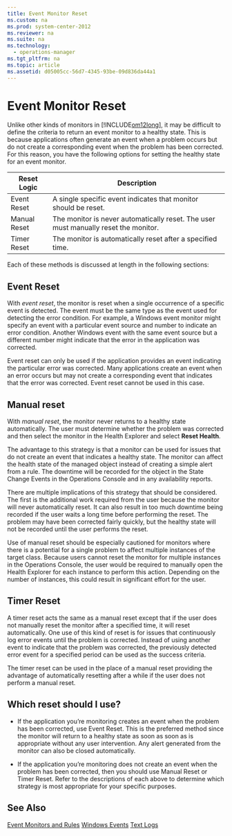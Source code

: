 ```yaml
---
title: Event Monitor Reset
ms.custom: na
ms.prod: system-center-2012
ms.reviewer: na
ms.suite: na
ms.technology: 
  - operations-manager
ms.tgt_pltfrm: na
ms.topic: article
ms.assetid: d05005cc-56d7-4345-93be-09d836da44a1
---
```

# Event Monitor Reset
Unlike other kinds of monitors in [!INCLUDE[om12long](../Token/om12long_md.md)], it may be difficult to define the criteria to return an event monitor to a healthy state. This is because applications often generate an event when a problem occurs but do not create a corresponding event when the problem has been corrected. For this reason, you have the following options for setting the healthy state for an event monitor.

|Reset Logic|Description|
|---------------|---------------|
|Event Reset|A single specific event indicates that monitor should be reset.|
|Manual Reset|The monitor is never automatically reset. The user must manually reset the monitor.|
|Timer Reset|The monitor is automatically reset after a specified time.|

Each of these methods is discussed at length in the following sections:

## Event Reset
With *event reset*, the monitor is reset when a single occurrence of a specific event is detected. The event must be the same type as the event used for detecting the error condition. For example, a Windows event monitor might specify an event with a particular event source and number to indicate an error condition. Another Windows event with the same event source but a different number might indicate that the error in the application was corrected.

Event reset can only be used if the application provides an event indicating the particular error was corrected. Many applications create an event when an error occurs but may not create a corresponding event that indicates that the error was corrected. Event reset cannot be used in this case.

## Manual reset
With *manual reset*, the monitor never returns to a healthy state automatically. The user must determine whether the problem was corrected and then select the monitor in the Health Explorer and select **Reset Health**.

The advantage to this strategy is that a monitor can be used for issues that do not create an event that indicates a healthy state. The monitor can affect the health state of the managed object instead of creating a simple alert from a rule. The downtime will be recorded for the object in the State Change Events in the Operations Console and in any availability reports.

There are multiple implications of this strategy that should be considered. The first is the additional work required from the user because the monitor will never automatically reset. It can also result in too much downtime being recorded if the user waits a long time before performing the reset. The problem may have been corrected fairly quickly, but the healthy state will not be recorded until the user performs the reset.

Use of manual reset should be especially cautioned for monitors where there is a potential for a single problem to affect multiple instances of the target class. Because users cannot reset the monitor for multiple instances in the Operations Console, the user would be required to manually open the Health Explorer for each instance to perform this action. Depending on the number of instances, this could result in significant effort for the user.

## Timer Reset
A timer reset acts the same as a manual reset except that if the user does not manually reset the monitor after a specified time, it will reset automatically. One use of this kind of reset is for issues that continuously log error events until the problem is corrected. Instead of using another event to indicate that the problem was corrected, the previously detected error event for a specified period can be used as the success criteria.

The timer reset can be used in the place of a manual reset providing the advantage of automatically resetting after a while if the user does not perform a manual reset.

## Which reset should I use?

-   If the application you’re monitoring creates an event when the problem has been corrected, use Event Reset. This is the preferred method since the monitor will return to a healthy state as soon as soon as is appropriate without any user intervention. Any alert generated from the monitor can also be closed automatically.

-   If the application you’re monitoring does not create an event when the problem has been corrected, then you should use Manual Reset or Timer Reset. Refer to the descriptions of each above to determine which strategy is most appropriate for your specific purposes.

## See Also
[Event Monitors and Rules](../Topic/Event-Monitors-and-Rules.md)
[Windows Events](../Topic/Windows-Events.md)
[Text Logs](../Topic/Text-Logs.md)

